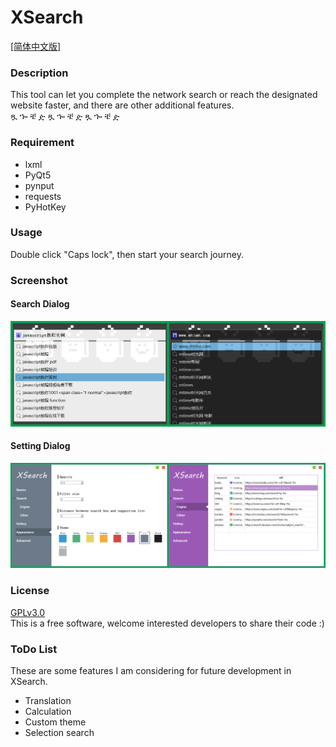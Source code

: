 # XSearch
[[简体中文版]](https://github.com/Xpp521/XSearch/blob/master/README_cn.md "中文版")
### Description
This tool can let you complete the network search or reach the designated website faster, and there are other additional features.  
ጿ ኈ ቼ ዽ    ጿ ኈ ቼ ዽ    ጿ ኈ ቼ ዽ 

### Requirement
- lxml
- PyQt5
- pynput
- requests
- PyHotKey

### Usage
Double click "Caps lock", then start your search journey.

### Screenshot
#### Search Dialog
![Search dialog](https://raw.githubusercontent.com/Xpp521/Images/master/XSearch1.png)

#### Setting Dialog
![Setting dialog](https://raw.githubusercontent.com/Xpp521/Images/master/XSearch0.png)

### License
[GPLv3.0](https://github.com/Xpp521/XSearch/blob/master/LICENSE.md "License")  
This is a free software, welcome interested developers to share their code :)

### ToDo List
These are some features I am considering for future development in XSearch.
- Translation
- Calculation
- Custom theme
- Selection search
